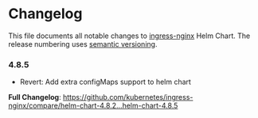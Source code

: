 # Changelog

This file documents all notable changes to [ingress-nginx](https://github.com/kubernetes/ingress-nginx) Helm Chart. The release numbering uses [semantic versioning](http://semver.org).

### 4.8.5

* Revert: Add extra configMaps support to helm chart

**Full Changelog**: https://github.com/kubernetes/ingress-nginx/compare/helm-chart-4.8.2...helm-chart-4.8.5
